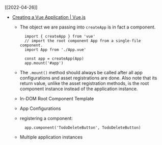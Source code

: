 

[[2022-04-26]]

- [Creating a Vue Application | Vue.js](https://vuejs.org/guide/essentials/application.html)
	- The object we are passing into `createApp` is in fact a component.

			import { createApp } from 'vue'
			// import the root component App from a single-file component.
			import App from './App.vue'

			const app = createApp(App)
			app.mount('#app')
			
	- The `.mount()` method should always be called after all app configurations and asset registrations are done. Also note that its return value, unlike the asset registration methods, is the root component instance instead of the application instance.
	- In-DOM Root Component Template
	- App Configurations
	- registering a component:

			app.component('TodoDeleteButton', TodoDeleteButton)
			
	- Multiple application instances
